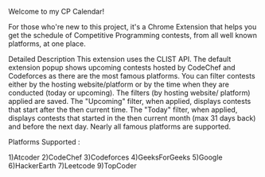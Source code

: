 Welcome to my CP Calendar!

For those who're new to this project, it's a Chrome Extension that helps you get the schedule of Competitive Programming contests, from all well known platforms, at one place.


Detailed Description
This extension uses the CLIST API.
The default extension popup shows upcoming contests hosted by CodeChef and Codeforces as there are the most famous platforms.
You can filter contests either by the hosting website/platform or by the time when they are conducted (today or upcoming).
The filters (by hosting website/ platform) applied are saved.
The "Upcoming" filter, when applied, displays contests that start after the then current time.
The "Today" filter, when applied, displays contests that started in the then current month (max 31 days back) and before the next day.
Nearly all famous platforms are supported.


Platforms Supported :

1)Atcoder
2)CodeChef
3)Codeforces
4)GeeksForGeeks
5)Google
6)HackerEarth
7)Leetcode
9)TopCoder
